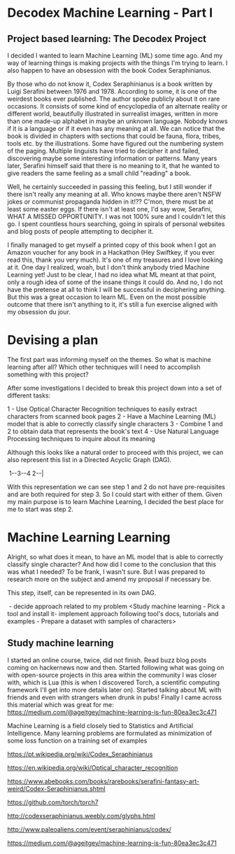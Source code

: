# Decodex Machine Learning  - Part I

## Project based learning: The Decodex Project

I decided I wanted to learn Machine Learning (ML) some time ago. And my way of learning things is making projects with the things I'm trying to learn. I also happen to have an obsession with the book Codex Seraphinianus.

By those who do not know it, Codex Seraphinianus is a book written by Luigi Serafini between 1976 and 1978. According to some, it is one of the weirdest books ever published. The author spoke publicly about it on rare occasions. It consists of some kind of encyclopedia of an alternate reality or different world, beautifully illustrated in surrealist images, written in more than one made-up alphabet in maybe an unknown language. Nobody knows if it is a language or if it even has any meaning at all. We can notice that the book is divided in chapters with sections that could be fauna, flora, tribes, tools etc. by the illustrations. Some have figured out the numbering system of the paging. Multiple linguists have tried to decipher it and failed, discovering maybe some interesting information or patterns. Many years later, Serafini himself said that there is no meaning to it, that he wanted to give readers the same feeling as a small child "reading" a book.

Well, he certainly succeeded in passing this feeling, but I still wonder if there isn't really any meaning at all. Who knows maybe there aren't NSFW jokes or communist propaganda hidden in it!?? C'mon, there must be at least some easter eggs. If there isn't at least one, I'd say wow, Serafini, WHAT A MISSED OPPORTUNITY. I was not 100% sure and I couldn't let this go. I spent countless hours searching, going in spirals of personal websites and blog posts of people attempting to decipher it.

I finally managed to get myself a printed copy of this book when I got an Amazon voucher for any book in a Hackathon (Hey Swiftkey, if you ever read this, thank you very much). It's one of my treasures and I love looking at it. One day I realized, woah, but I don't think anybody tried Machine Learning yet! Just to be clear, I had no idea what ML meant at that point, only a rough idea of some of the insane things it could do. And no, I do not have the pretense at all to think I will be successful in deciphering anything. But this was a great occasion to learn ML. Even on the most possible outcome that there isn't anything to it, it's still a fun exercise aligned with my obsession du jour.

# Devising a plan

The first part was informing myself on the themes. So what is machine learning after all? Which other techniques will I need to accomplish something with this project?

After some investigations I decided to break this project down into a set of different tasks:

 1 - Use Optical Character Recognition techniques to easily extract characters from scanned book pages
 2 - Have a Machine Learning (ML) model that is able to correctly classify single characters
 3 - Combine 1 and 2 to obtain data that represents the book's text
 4 - Use Natural Language Processing techniques to inquire about its meaning

Although this looks like a natural order to proceed with this project, we can also represent this
list in a Directed Acyclic Graph (DAG).

<image>
1--3--4
2--|

With this representation we can see step 1 and 2 do not have pre-requisites and are both required
for step 3. So I could start with either of them. Given my main purpose is to learn Machine Learning,
I decided the best place for me to start was step 2.

# Machine Learning Learning


<xkcd picture>

Alright, so what does it mean, to have an ML model that is able to correctly classify single character?
And how did I come to the conclusion that this was what I needed? To be frank, I wasn't sure. But I was prepared
to research more on the subject and amend my proposal if necessary be.

This step, itself, can be represented in its own DAG.

<image>                 - decide approach related to my problem
<Study machine learning - Pick a tool and install it-  implement approach following tool's docs, tutorials and examples
                        - Prepare a dataset with samples of characters>

## Study machine learning
I started an online course, twice, did not finish. Read buzz blog posts coming on hackernews now and then. Started following what was going on with open-source projects in this area within the community I was closer with, which is Lua (this is when I discovered Torch, a scientific computing framework I'll get into more details later on). Started talking about ML with friends and even with strangers when drunk in pubs! Finally I came across this material which was great for me: https://medium.com/@ageitgey/machine-learning-is-fun-80ea3ec3c471

Machine Learning is a field closely tied to Statistics and Artificial Intelligence. Many learning problems are formulated as minimization of some loss function on a training set of examples


https://pt.wikipedia.org/wiki/Codex_Seraphinianus

https://en.wikipedia.org/wiki/Optical_character_recognition

https://www.abebooks.com/books/rarebooks/serafini-fantasy-art-weird/Codex-Seraphinianus.shtml

https://github.com/torch/torch7

http://codexseraphinianus.weebly.com/glyphs.html

http://www.paleoaliens.com/event/seraphinianus/codex/

https://medium.com/@ageitgey/machine-learning-is-fun-80ea3ec3c471
